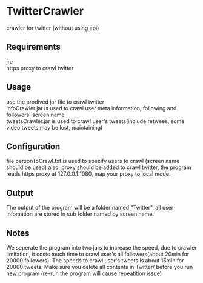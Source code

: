 # TwitterCrawler
crawler for twitter (without using api)

## Requirements
jre<br>
https proxy to crawl twitter

## Usage
use the prodived jar file to crawl twitter<br>
infoCrawler.jar is used to crawl user meta information, following and followers' screen name<br>
tweetsCrawler.jar is used to crawl user's tweets(include retwees, some video tweets may be lost, maintaining)<br>

## Configuration
file personToCrawl.txt is used to specify users to crawl (screen name should be used)
also, proxy should be added to crawl twitter, the program reads https proxy at 127.0.0.1:1080, map your proxy to local mode.

## Output
The output of the program will be a folder named "Twitter", all user infomation are stored in sub folder named by screen name.

## Notes
We seperate the program into two jars to increase the speed, due to crawler limitation, it costs much time to crawl user's all followers(about 20min for 20000 followers). The speeds to crawl user's tweets is about 15min for 20000 tweets.
Make sure you delete all contents in Twitter/ before you run new program (re-run the program will cause repeatition issue)



